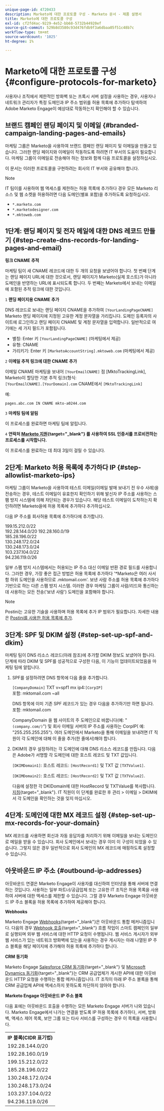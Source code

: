 ```yaml
---
unique-page-id: 4720433
description: Marketo에 대한 프로토콜 구성 - Marketo 문서 - 제품 설명서
title: Marketo에 대한 프로토콜 구성
exl-id: cf2fd4ac-9229-4e52-bb68-5732b44920ef
source-git-commit: 529b8d3580c93d476fdb9f3a6dbaa05f51c48b7c
workflow-type: tm+mt
source-wordcount: '1025'
ht-degree: 1%

---
```


# Marketo에 대한 프로토콜 구성 {#configure-protocols-for-marketo}

사용자나 조직에서 제한적인 방화벽 또는 프록시 서버 설정을 사용하는 경우, 사용자나 네트워크 관리자가 특정 도메인과 IP 주소 범위를 허용 목록에 추가하다 탐색하여 Adobe Marketo Engage이 예상대로 작동하는지 확인해야 할 수 있습니다.

## 브랜드 캠페인 랜딩 페이지 및 이메일 {#branded-campaign-landing-pages-and-emails}

마케팅 그룹은 Marketo을 사용하여 브랜드 캠페인 랜딩 페이지 및 이메일을 만들고 있습니다. 그러한 랜딩 페이지와 이메일이 작동하도록 하려면 IT 부서의 도움이 필요합니다. 마케팅 그룹이 이메일로 전송해야 하는 정보와 함께 다음 프로토콜을 설정하십시오.

이 문서는 이러한 프로토콜을 구현하려는 회사의 IT 부서와 공유해야 합니다.

>[!NOTE]
>
>IT 팀이를 사용하여 웹 액세스를 제한하는 허용 목록에 추가하다 경우 모든 Marketo 리소스 및 웹 소켓을 허용하려면 다음 도메인(별표 포함)을 추가하도록 요청하십시오.

* `*.marketo.com`
* `*.marketodesigner.com`
* `*.mktoweb.com`

## 1단계: 랜딩 페이지 및 전자 메일에 대한 DNS 레코드 만들기 {#step-create-dns-records-for-landing-pages-and-email}

**링크 CNAME 추적**

마케팅 팀이 새 CNAME 레코드에 대한 두 개의 요청을 보냈어야 합니다. 첫 번째 단계는 랜딩 페이지 URL에 대한 것으로서, 랜딩 페이지가 Marketo(실제 호스트)가 아니라 도메인을 반영하는 URL에 표시되도록 합니다. 두 번째는 Marketo에서 보내는 이메일에 포함된 추적 링크에 대한 것입니다.

`1` **랜딩 페이지용 CNAME 추가**

DNS 레코드로 보내는 랜딩 페이지 CNAME을 추가하여 `[YourLandingPageCNAME]` Marketo 랜딩 페이지에 지정된 고유한 계정 문자열을 가리킵니다. 도메인 등록자의 사이트에 로그인하고 랜딩 페이지 CNAME 및 계정 문자열을 입력합니다. 일반적으로 여기에는 세 가지 필드가 포함됩니다.

* 별칭: Enter 키 `[YourLandingPageCNAME]` (마케팅에서 제공)
* 유형: CNAME
* 가리키기: Enter 키 `[MarketoAccountString].mktoweb.com` (마케팅에서 제공)

`2` **이메일 추적 링크에 대한 CNAME 추가**

이메일 CNAME 마케팅을 보내어 `[YourEmailCNAME]` 점 [MktoTrackingLink], Marketo이 할당한 기본 추적 링크(형식:\
`[YourEmailCNAME].[YourDomain].com` CNAME에서 `[MktoTrackingLink]`

예:

`pages.abc.com IN CNAME mkto-a0244.com`

`3` **마케팅 팀에 알림**

이 프로세스를 완료하면 마케팅 팀에 알립니다.

`4` **연락처 [Marketo 지원](https://nation.marketo.com/t5/support/ct-p/Support){target=&quot;_blank&quot;} 를 사용하여 SSL 인증서를 프로비전하는 프로세스를 시작합니다.**

이 프로세스를 완료하는 데 최대 3일이 걸릴 수 있습니다.

## 2단계: Marketo 허용 목록에 추가하다 IP {#step-allowlist-marketo-ips}

마케팅 그룹이 Marketo을 사용하여 테스트 이메일(이메일 발매 보내기 전 우수 사례)을 전송하는 경우, 테스트 이메일이 유효한지 확인하기 위해 발신자 IP 주소를 사용하는 스팸 방지 시스템에 의해 차단되는 경우가 있습니다. 해당 테스트 이메일이 도착하는지 확인하려면 Marketo을에 허용 목록에 추가하다 추가하십시오.

다음 IP 주소를 회사허용 목록에 추가하다에 추가합니다.

199.15.212.0/22\
192.28.144.0/20 192.28.160.0/19\
185.28.196.0/22\
130.248.172.0/24\
130.248.173.0/24\
103.237.104.0/22\
94.236.119.0/26

일부 스팸 방지 시스템에서는 허용되는 IP 주소 대신 이메일 반환 경로 필드를 사용합니다. 그러한 경우, 가장 좋은 접근 방법은 허용 목록에 추가하다 &#39;&#42;Marketo은 여러 사서함 하위 도메인을 사용하므로 .mktomail.com&#39;. 보낸 사람 주소를 허용 목록에 추가하다 기반으로 하는 다른 스팸 방지 시스템. 이러한 경우 마케팅 그룹이 사람/리드와 통신하는 데 사용하는 모든 전송(&#39;보낸 사람&#39;) 도메인을 포함해야 합니다.

>[!NOTE]
>
>Postini는 고유한 기술을 사용하며 허용 목록에 추가 IP 범위가 필요합니다. 자세한 내용은 [Postini를 사용한 허용 목록에 추가](https://nation.marketo.com/docs/DOC-1066).

## 3단계: SPF 및 DKIM 설정 {#step-set-up-spf-and-dkim}

마케팅 팀이 DNS 리소스 레코드(아래 참조)에 추가할 DKIM 정보도 보냈어야 합니다. 단계에 따라 DKIM 및 SPF를 성공적으로 구성한 다음, 이 기능이 업데이트되었음을 마케팅 팀에 알립니다.

1. SPF를 설정하려면 DNS 항목에 다음 줄을 추가합니다.

   `[CompanyDomain]` TXT v=spf1 mx ip4:`[CorpIP]`\
   포함: mktomail.com ~all

   DNS 항목에 이미 기존 SPF 레코드가 있는 경우 다음을 추가하기만 하면 됩니다.\
   포함: mktomail.com

   CompanyDomain 을 웹 사이트의 주 도메인으로 바꿉니다(예: &quot;`(company.com/)`&quot;) 및 회사 이메일 서버의 IP 주소를 사용하는 CorpIP( 예: &quot;255.255.255.255&quot;). 여러 도메인에서 Marketo을 통해 이메일을 보내려면 IT 직원이 각 도메인에 대해 이 줄을 추가(한 줄에서)해야 합니다.

1. DKIM의 경우 설정하려는 각 도메인에 대해 DNS 리소스 레코드를 만듭니다. 다음은 Adobe가 서명할 각 도메인에 대한 호스트 레코드 및 TXT 값입니다.

   `[DKIMDomain1]`: 호스트 레코드: `[HostRecord1]` 및 TXT 값 `[TXTValue1]`.

   `[DKIMDomain2]`: 호스트 레코드: `[HostRecord2]` 및 TXT 값 `[TXTValue2]`.

   다음에 설정한 각 DKIDomain에 대한 HostRecord 및 TXTValue를 복사합니다. [지침](/help/marketo/product-docs/email-marketing/deliverability/set-up-a-custom-dkim-signature.md){target=&quot;_blank&quot;}. IT 직원이 이 단계를 완료한 후 관리 > 이메일 > DKIM에서 각 도메인을 확인하는 것을 잊지 마십시오.

## 4단계: 도메인에 대한 MX 레코드 설정 {#step-set-up-mx-records-for-your-domain}

MX 레코드를 사용하면 회신과 자동 응답자를 처리하기 위해 이메일을 보내는 도메인으로 메일을 받을 수 있습니다. 회사 도메인에서 보내는 경우 이미 이 구성이 되었을 수 있습니다. 그렇지 않은 경우 일반적으로 회사 도메인의 MX 레코드에 매핑하도록 설정할 수 있습니다.

## 아웃바운드 IP 주소 {#outbound-ip-addresses}

아웃바운드 연결은 Marketo Engage이 사용자를 대신하여 인터넷을 통해 서버에 연결하는 것입니다. 사용하는 일부 파트너/공급업체 또는 고유한 IT 조직은 허용 목록을 사용하여 서버에 대한 액세스를 제한할 수 있습니다. 그럴 경우 Marketo Engage 아웃바운드 IP 주소 블록을 허용 목록에 추가하여 제공해야 합니다.

**Webhooks**

Marketo Engage [Webhooks](/help/marketo/product-docs/administration/additional-integrations/create-a-webhook.md){target=&quot;_blank&quot;}은 아웃바운드 통합 메커니즘입니다. 다음의 경우 [Webhook 호출](/help/marketo/product-docs/core-marketo-concepts/smart-campaigns/flow-actions/call-webhook.md){target=&quot;_blank&quot;} 흐름 작업이 스마트 캠페인의 일부로 실행되며 외부 웹 서비스에 대한 HTTP 요청이 수행됩니다. 웹 서비스 게시자가 외부 웹 서비스가 있는 네트워크 방화벽에 있는을 사용하는 경우 게시자는 아래 나열된 IP 주소 블록을 해당 페이지에 추가해야 허용 목록에 추가하다 합니다.

**CRM 동기화**

Marketo Engage [Salesforce CRM 동기화](/help/marketo/product-docs/crm-sync/salesforce-sync/sfdc-sync-details/add-an-existing-salesforce-field-to-the-marketo-sync.md){target=&quot;_blank&quot;} 및 [Microsoft Dynamics 동기화](/help/marketo/product-docs/crm-sync/microsoft-dynamics-sync/understanding-the-microsoft-dynamics-sync.md){target=&quot;_blank&quot;}는 CRM 공급업체가 게시한 API에 대한 아웃바운드 HTTP 요청을 수행하는 통합 메커니즘입니다. IT 조직이 아래 IP 주소 블록을 통해 CRM 공급업체 API에 액세스하지 못하도록 차단하지 않아야 합니다.

**Marketo Engage 아웃바운드 IP 주소 블록**

다음 표에는 아웃바운드 호출을 수행하는 모든 Marketo Engage 서버가 나와 있습니다. Marketo Engage에서 나가는 연결을 받도록 IP 허용 목록에 추가하다, 서버, 방화벽, 액세스 제어 목록, 보안 그룹 또는 타사 서비스를 구성하는 경우 이 목록을 사용합니다.

<table>
 <tbody>
  <tr>
   <th>IP 블록(CIDR 표기법)</th>
  </tr>
  <tr>
   <td>192.28.144.0/20</td>
  </tr>
   <tr>
   <td>192.28.160.0/19</td>
  </tr>
   <tr>
   <td>199.15.212.0/22</td>
  </tr>
   <tr>
   <td>185.28.196.0/22</td>
  </tr>
   <tr>
   <td>130.248.172.0/24</td>
  </tr>
   <tr>
   <td>130.248.173.0/24</td>
  </tr>
  <tr>
   <td>103.237.104.0/22</td>
  </tr>
  <tr>
   <td>94.236.119.0/26</td>
  </tr>
 </tbody>
</table>
